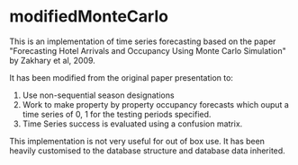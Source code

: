 # modifiedMonteCarlo


This is an implementation of time series forecasting based on the paper "Forecasting Hotel Arrivals and Occupancy Using Monte Carlo Simulation"
by Zakhary et al, 2009.

It has been modified from the original paper presentation to:
1) Use non-sequential season designations
2) Work to make property by property occupancy forecasts which ouput a time series of 0, 1 for the testing periods specified.
3) Time Series success is evaluated using a confusion matrix.


This implementation is not very useful for out of box use.  It has been heavily customised to the database structure and database data inherited.
